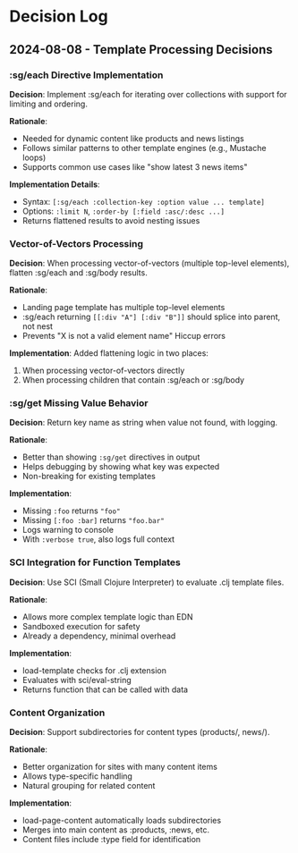 # Decision Log

## 2024-08-08 - Template Processing Decisions

### :sg/each Directive Implementation

**Decision**: Implement :sg/each for iterating over collections with support for limiting and ordering.

**Rationale**: 
- Needed for dynamic content like products and news listings
- Follows similar patterns to other template engines (e.g., Mustache loops)
- Supports common use cases like "show latest 3 news items"

**Implementation Details**:
- Syntax: `[:sg/each :collection-key :option value ... template]`
- Options: `:limit N`, `:order-by [:field :asc/:desc ...]`
- Returns flattened results to avoid nesting issues

### Vector-of-Vectors Processing

**Decision**: When processing vector-of-vectors (multiple top-level elements), flatten :sg/each and :sg/body results.

**Rationale**:
- Landing page template has multiple top-level elements
- :sg/each returning `[[:div "A"] [:div "B"]]` should splice into parent, not nest
- Prevents "X is not a valid element name" Hiccup errors

**Implementation**: Added flattening logic in two places:
1. When processing vector-of-vectors directly
2. When processing children that contain :sg/each or :sg/body

### :sg/get Missing Value Behavior

**Decision**: Return key name as string when value not found, with logging.

**Rationale**:
- Better than showing `:sg/get` directives in output
- Helps debugging by showing what key was expected
- Non-breaking for existing templates

**Implementation**:
- Missing `:foo` returns `"foo"`
- Missing `[:foo :bar]` returns `"foo.bar"`
- Logs warning to console
- With `:verbose true`, also logs full context

### SCI Integration for Function Templates

**Decision**: Use SCI (Small Clojure Interpreter) to evaluate .clj template files.

**Rationale**:
- Allows more complex template logic than EDN
- Sandboxed execution for safety
- Already a dependency, minimal overhead

**Implementation**: 
- load-template checks for .clj extension
- Evaluates with sci/eval-string
- Returns function that can be called with data

### Content Organization

**Decision**: Support subdirectories for content types (products/, news/).

**Rationale**:
- Better organization for sites with many content items
- Allows type-specific handling
- Natural grouping for related content

**Implementation**:
- load-page-content automatically loads subdirectories
- Merges into main content as :products, :news, etc.
- Content files include :type field for identification
